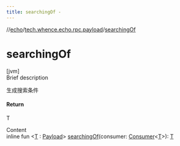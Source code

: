 ```yaml
---
title: searchingOf -
---
```

//[echo](../index.md)/[tech.whence.echo.rpc.payload](index.md)/[searchingOf](searching-of.md)



# searchingOf  
[jvm]  
Brief description  


生成搜索条件



#### Return  


T

  
Content  
inline fun <[T](searching-of.md) : [Payload](-payload/index.md)> [searchingOf](searching-of.md)(consumer: [Consumer](../tech.whence.echo.function/-consumer/index.md)<[T](searching-of.md)>): [T](searching-of.md)  



